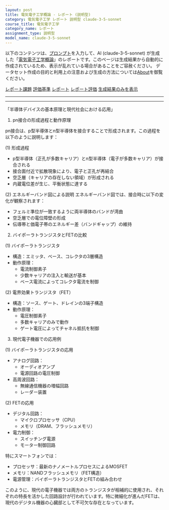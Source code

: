 ```yaml
---
layout: post
title: 電気電子工学概論 - レポート (説明型)
category: 電気電子工学 レポート 説明型 claude-3-5-sonnet
course_title: 電気電子工学
category_name: レポート
assignment_type: 説明型
model_name: claude-3-5-sonnet
---
```


以下のコンテンツは、[プロンプト](http://127.0.0.1:8000/generated/電気電子工学/claude-3-5-sonnet/prompt_レポート-説明型.md)を入力して、AI (claude-3-5-sonnet) が生成した「[電気電子工学概論](/contents/電気電子工学/)」のレポートです。このページは生成結果から自動的に作成されているため、表示が乱れている場合があることをご容赦ください。
データセット作成の目的と利用上の注意および生成の方法については[About](/About)を御覧ください。

[レポート課題](../レポート課題-説明型)
[評価基準](../評価基準-説明型)
[レポート](../レポート-説明型)
[レポート評価](../レポート評価-説明型)
[生成結果のみを表示](http://127.0.0.1:8000/generated/電気電子工学/claude-3-5-sonnet/レポート-説明型.md)
  

***
***
  
「半導体デバイスの基本原理と現代社会における応用」

1. pn接合の形成過程と動作原理

pn接合は、p型半導体とn型半導体を接合することで形成されます。この過程を以下のように説明します：

(1) 形成過程
- p型半導体（正孔が多数キャリア）とn型半導体（電子が多数キャリア）が接合される
- 接合面付近で拡散現象により、電子と正孔が再結合
- 空乏層（キャリアの存在しない領域）が形成される
- 内蔵電位差が生じ、平衡状態に達する

(2) エネルギーバンド図による説明
エネルギーバンド図では、接合時に以下の変化が観察されます：
- フェルミ準位が一致するように両半導体のバンドが湾曲
- 空乏層での電位障壁の形成
- 伝導帯と価電子帯のエネルギー差（バンドギャップ）の維持

2. バイポーラトランジスタとFETの比較

(1) バイポーラトランジスタ
- 構造：エミッタ、ベース、コレクタの3層構造
- 動作原理：
  * 電流制御素子
  * 少数キャリアの注入と輸送が基本
  * ベース電流によってコレクタ電流を制御

(2) 電界効果トランジスタ（FET）
- 構造：ソース、ゲート、ドレインの3端子構造
- 動作原理：
  * 電圧制御素子
  * 多数キャリアのみで動作
  * ゲート電圧によってチャネル抵抗を制御

3. 現代電子機器での応用例

(1) バイポーラトランジスタの応用
- アナログ回路：
  * オーディオアンプ
  * 電源回路の電圧制御
- 高周波回路：
  * 無線通信機器の増幅回路
  * レーダー装置

(2) FETの応用
- デジタル回路：
  * マイクロプロセッサ（CPU）
  * メモリ（DRAM、フラッシュメモリ）
- 電力制御：
  * スイッチング電源
  * モーター制御回路

特にスマートフォンでは：
- プロセッサ：最新のナノメートルプロセスによるMOSFET
- メモリ：NANDフラッシュメモリ（FET構造）
- 電源管理：バイポーラトランジスタとFETの組み合わせ

このように、現代の電子機器では両方のトランジスタが相補的に使用され、それぞれの特長を活かした回路設計が行われています。特に微細化が進んだFETは、現代のデジタル機器の心臓部として不可欠な存在となっています。
